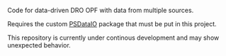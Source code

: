 Code for data-driven DRO OPF with data from multiple sources. 

Requires the custom [PSDataIO](https://github.com/mieth-robert/PSDataIO) package that must be put in this project. 

This repository is currently under continous development and may show unexpected behavior.
